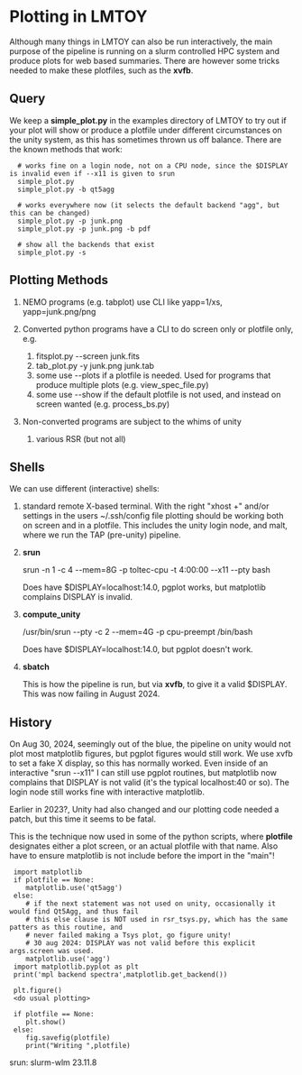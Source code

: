 # Plotting in LMTOY

Although many things in LMTOY can also be run interactively, the main purpose of the pipeline is
running on a slurm controlled HPC system and produce plots for web based summaries. There are
however some tricks needed to make these plotfiles, such as the **xvfb**.

## Query

We keep a **simple_plot.py** in the examples directory of LMTOY to try out if your plot will show or
produce a plotfile under different circumstances on the unity system, as this has sometimes thrown us
off balance.  There are the known methods that work:

      # works fine on a login node, not on a CPU node, since the $DISPLAY is invalid even if --x11 is given to srun
      simple_plot.py
      simple_plot.py -b qt5agg

      # works everywhere now (it selects the default backend "agg", but this can be changed)
      simple_plot.py -p junk.png
      simple_plot.py -p junk.png -b pdf

      # show all the backends that exist
      simple_plot.py -s      


## Plotting Methods

1. NEMO programs (e.g. tabplot) use CLI like yapp=1/xs, yapp=junk.png/png

2. Converted python programs have a CLI to do screen only or plotfile only, e.g.

   1. fitsplot.py --screen junk.fits
   2. tab_plot.py -y junk.png junk.tab
   3. some use --plots if a plotfile is needed. Used for programs that produce multiple plots (e.g. view_spec_file.py)
   4. some use --show if the default plotfile is not used, and instead on screen wanted (e.g. process_bs.py)

3. Non-converted programs are subject to the whims of unity

   1. various RSR (but not all)


## Shells

We can use different (interactive) shells:

1. standard remote X-based terminal. With the right "xhost +" and/or settings in the users ~/.ssh/config file
   plotting should be working both on screen and in a plotfile. This includes the unity login node,
   and malt, where we run the TAP (pre-unity) pipeline.

2. **srun**

      srun -n 1 -c 4 --mem=8G -p toltec-cpu -t 4:00:00 --x11 --pty bash

    Does have $DISPLAY=localhost:14.0, pgplot works, but matplotlib complains DISPLAY is invalid.

3. **compute_unity**

      /usr/bin/srun --pty -c 2 --mem=4G -p cpu-preempt /bin/bash

    Does have $DISPLAY=localhost:14.0, but pgplot doesn't work.

4. **sbatch**

    This is how the pipeline is run, but via **xvfb**, to give it a valid $DISPLAY. This was now failing
    in August 2024.


## History

On Aug 30, 2024, seemingly out of the blue, the pipeline on unity would not plot most matplotlib figures,
but pgplot figures would still work. We use xvfb to set a fake X display, so this has normally worked.
Even inside of an interactive "srun --x11" I can still use pgplot routines, but matplotlib now complains
that DISPLAY is not valid (it's the typical localhost:40 or so). The login node still works fine with
interactive matplotlib.

Earlier in 2023?, Unity had also changed and our plotting code needed a patch, but this time it seems
to be fatal.


This is the technique now used in some of the python scripts, where **plotfile** designates either a
plot screen, or an actual plotfile with that name.  Also have to ensure matplotlib is not include before
the import in the "main"!

     import matplotlib 
     if plotfile == None:
        matplotlib.use('qt5agg')
     else:
        # if the next statement was not used on unity, occasionally it would find Qt5Agg, and thus fail
        # this else clause is NOT used in rsr_tsys.py, which has the same patters as this routine, and
        # never failed making a Tsys plot, go figure unity!
        # 30 aug 2024: DISPLAY was not valid before this explicit args.screen was used.
        matplotlib.use('agg')
     import matplotlib.pyplot as plt
     print('mpl backend spectra',matplotlib.get_backend())

     plt.figure()
     <do usual plotting>     

     if plotfile == None:
        plt.show()
     else:
        fig.savefig(plotfile)
        print("Writing ",plotfile)    

srun:   slurm-wlm 23.11.8

